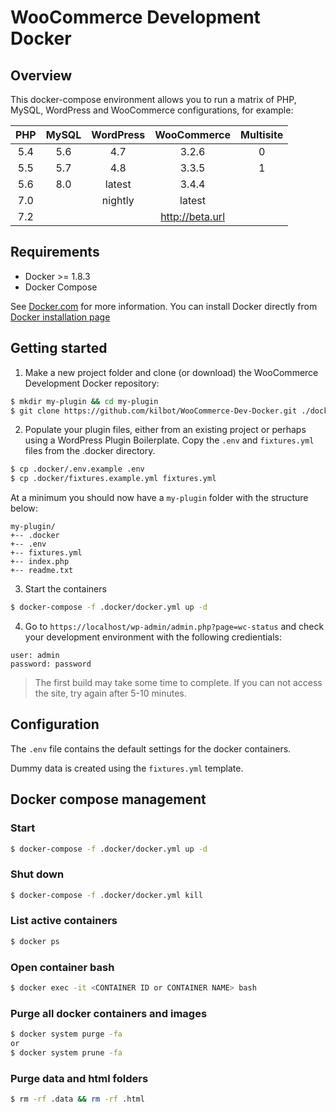 # WooCommerce Development Docker


## Overview

This docker-compose environment allows you to run a matrix of PHP, MySQL, WordPress and WooCommerce configurations, for example:

| PHP | MySQL | WordPress |   WooCommerce   | Multisite |
|:---:|:-----:|:---------:|:---------------:|:---------:|
| 5.4 |  5.6  |    4.7    |      3.2.6      |     0     |
| 5.5 |  5.7  |    4.8    |      3.3.5      |     1     |
| 5.6 |  8.0  |   latest  |      3.4.4      |           |
| 7.0 |       |  nightly  |      latest     |           |
| 7.2 |       |           | http://beta.url |           |

## Requirements

* Docker >= 1.8.3
* Docker Compose

See [Docker.com](https://www.docker.com/products/docker) for more information. You can install Docker directly from [Docker installation page](https://docs.docker.com/engine/installation/)


## Getting started

1. Make a new project folder and clone (or download) the WooCommerce Development Docker repository:
```bash
$ mkdir my-plugin && cd my-plugin
$ git clone https://github.com/kilbot/WooCommerce-Dev-Docker.git ./docker
```

2. Populate your plugin files, either from an existing project or perhaps using a WordPress Plugin Boilerplate. 
Copy the `.env` and `fixtures.yml` files from the .docker directory.
```bash
$ cp .docker/.env.example .env
$ cp .docker/fixtures.example.yml fixtures.yml
```

At a minimum you should now have a `my-plugin` folder with the structure below:
```
my-plugin/
+-- .docker
+-- .env
+-- fixtures.yml
+-- index.php
+-- readme.txt
```

3. Start the containers
```bash
$ docker-compose -f .docker/docker.yml up -d
```

4. Go to `https://localhost/wp-admin/admin.php?page=wc-status` and check your development environment with the following credientials:
```
user: admin
password: password
```

> The first build may take some time to complete. If you can not access the site, try again after 5-10 minutes.


## Configuration

The `.env` file contains the default settings for the docker containers. 

Dummy data is created using the `fixtures.yml` template. 


## Docker compose management

### Start
```bash
$ docker-compose -f .docker/docker.yml up -d
```

### Shut down
```bash
$ docker-compose -f .docker/docker.yml kill
```

### List active containers
```bash
$ docker ps
```

### Open container bash
```bash
$ docker exec -it <CONTAINER ID or CONTAINER NAME> bash
```

### Purge all docker containers and images
```bash
$ docker system purge -fa
or
$ docker system prune -fa
```

### Purge data and html folders
```bash
$ rm -rf .data && rm -rf .html
```
